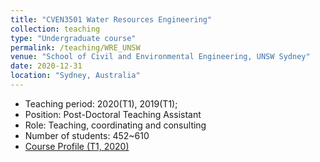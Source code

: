 ```yaml
---
title: "CVEN3501 Water Resources Engineering"
collection: teaching
type: "Undergraduate course"
permalink: /teaching/WRE_UNSW
venue: "School of Civil and Environmental Engineering, UNSW Sydney"
date: 2020-12-31
location: "Sydney, Australia"
---
```

* Teaching period: 2020(T1), 2019(T1);
* Position: Post-Doctoral Teaching Assistant 
* Role: Teaching, coordinating and consulting
* Number of students: 452~610
* [Course Profile (T1, 2020)](https://vm.civeng.unsw.edu.au/courseprofiles/2020/2020-T1_CVEN3501x7667.pdf)
